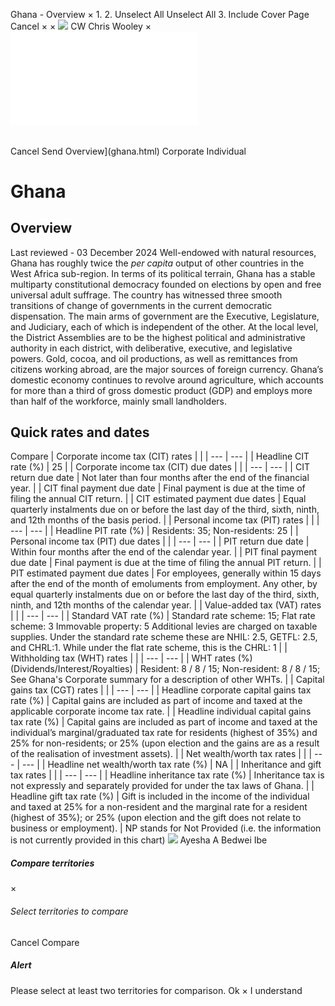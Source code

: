 Ghana - Overview
×
1.
2.
Unselect All
Unselect All
3.
Include Cover Page
Cancel
×
×
![](-/media/world-wide-tax-summaries/attachments/global---chris-wooley.ashx%3Frev=ac5e5f3223b34096b1afc2a6009c7320&revision=ac5e5f32-23b3-4096-b1af-c2a6009c7320&hash=859B7ADC84DC2CBEC9760E9E6EE7DE6D0A8BFCDF)
CW
Chris Wooley
×
![](ghana.html)
######
Cancel
Send
Overview](ghana.html)
Corporate
Individual
# Ghana
## Overview
Last reviewed - 03 December 2024
Well-endowed with natural resources, Ghana has roughly twice the *per capita* output of other countries in the West Africa sub-region. In terms of its political terrain, Ghana has a stable multiparty constitutional democracy founded on elections by open and free universal adult suffrage. The country has witnessed three smooth transitions of change of governments in the current democratic dispensation. The main arms of government are the Executive, Legislature, and Judiciary, each of which is independent of the other. At the local level, the District Assemblies are to be the highest political and administrative authority in each district, with deliberative, executive, and legislative powers.
Gold, cocoa, and oil productions, as well as remittances from citizens working abroad, are the major sources of foreign currency.
Ghana’s domestic economy continues to revolve around agriculture, which accounts for more than a third of gross domestic product (GDP) and employs more than half of the workforce, mainly small landholders.
## Quick rates and dates
Compare
| Corporate income tax (CIT) rates | |
| --- | --- |
| Headline CIT rate (%) | 25 |
| Corporate income tax (CIT) due dates | |
| --- | --- |
| CIT return due date | Not later than four months after the end of the financial year. |
| CIT final payment due date | Final payment is due at the time of filing the annual CIT return. |
| CIT estimated payment due dates | Equal quarterly instalments due on or before the last day of the third, sixth, ninth, and 12th months of the basis period. |
| Personal income tax (PIT) rates | |
| --- | --- |
| Headline PIT rate (%) | Residents: 35;  Non-residents: 25 |
| Personal income tax (PIT) due dates | |
| --- | --- |
| PIT return due date | Within four months after the end of the calendar year. |
| PIT final payment due date | Final payment is due at the time of filing the annual PIT return. |
| PIT estimated payment due dates | For employees, generally within 15 days after the end of the month of emoluments from employment.  Any other, by equal quarterly instalments due on or before the last day of the third, sixth, ninth, and 12th months of the calendar year. |
| Value-added tax (VAT) rates | |
| --- | --- |
| Standard VAT rate (%) | Standard rate scheme: 15;  Flat rate scheme: 3  Immovable property: 5    Additional levies are charged on taxable supplies. Under the standard rate scheme these are NHIL: 2.5, GETFL: 2.5, and CHRL:1. While under the flat rate scheme, this is the CHRL: 1 |
| Withholding tax (WHT) rates | |
| --- | --- |
| WHT rates (%) (Dividends/Interest/Royalties) | Resident: 8 / 8 / 15;  Non-resident: 8 / 8 / 15;    See Ghana's Corporate summary for a description of other WHTs. |
| Capital gains tax (CGT) rates | |
| --- | --- |
| Headline corporate capital gains tax rate (%) | Capital gains are included as part of income and taxed at the applicable corporate income tax rate. |
| Headline individual capital gains tax rate (%) | Capital gains are included as part of income and taxed at the individual’s marginal/graduated tax rate for residents (highest of 35%) and 25% for non-residents; or 25% (upon election and the gains are as a result of the realisation of investment assets). |
| Net wealth/worth tax rates | |
| --- | --- |
| Headline net wealth/worth tax rate (%) | NA |
| Inheritance and gift tax rates | |
| --- | --- |
| Headline inheritance tax rate (%) | Inheritance tax is not expressly and separately provided for under the tax laws of Ghana. |
| Headline gift tax rate (%) | Gift is included in the income of the individual and taxed at 25% for a non-resident and the marginal rate for a resident (highest of 35%); or 25% (upon election and the gift does not relate to business or employment). |
NP stands for Not Provided (i.e. the information is not currently provided in this chart)
![](-/media/world-wide-tax-summaries/attachments/ghana-ayesha-bedwei.ashx%3Frev=40ca845eb26d406385f0303be483bfc9&revision=40ca845e-b26d-4063-85f0-303be483bfc9&hash=8F08F39B4DE87978C82B52AB48D2702FE69BDAF2)
Ayesha A Bedwei Ibe
##### Compare territories
×
###### Select territories to compare
#####
Cancel
Compare
##### Alert
Please select at least two territories for comparison.
Ok
×
I understand